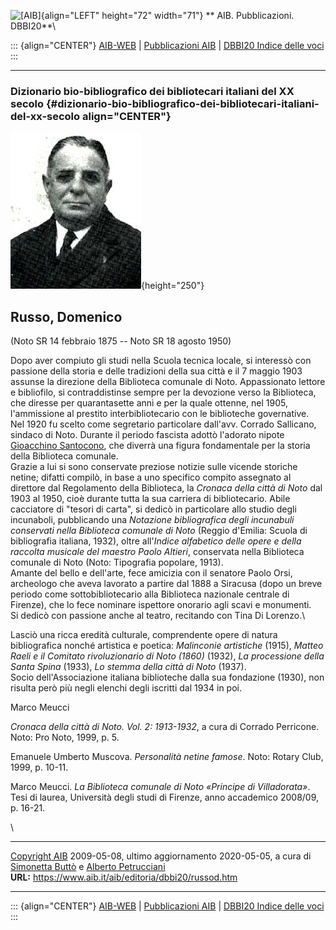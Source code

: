 ![\[AIB\]](/aib/wi/aibv72.gif){align="LEFT" height="72" width="71"}
** AIB. Pubblicazioni. DBBI20**\

::: {align="CENTER"}
[AIB-WEB](/) \| [Pubblicazioni AIB](/pubblicazioni/) \| [DBBI20 Indice
delle voci](dbbi20.htm)
:::

------------------------------------------------------------------------

### Dizionario bio-bibliografico dei bibliotecari italiani del XX secolo {#dizionario-bio-bibliografico-dei-bibliotecari-italiani-del-xx-secolo align="CENTER"}

![\[Ritratto\]](russod.jpg){height="250"}

## Russo, Domenico

(Noto SR 14 febbraio 1875 -- Noto SR 18 agosto 1950)

Dopo aver compiuto gli studi nella Scuola tecnica locale, si interessò
con passione della storia e delle tradizioni della sua città e il 7
maggio 1903 assunse la direzione della Biblioteca comunale di Noto.
Appassionato lettore e bibliofilo, si contraddistinse sempre per la
devozione verso la Biblioteca, che diresse per quarantasette anni e per
la quale ottenne, nel 1905, l\'ammissione al prestito interbibliotecario
con le biblioteche governative.\
Nel 1920 fu scelto come segretario particolare dall\'avv. Corrado
Sallicano, sindaco di Noto. Durante il periodo fascista adottò
l\'adorato nipote [Gioacchino Santocono](santocono.htm), che diverrà una
figura fondamentale per la storia della Biblioteca comunale.\
Grazie a lui si sono conservate preziose notizie sulle vicende storiche
netine; difatti compilò, in base a uno specifico compito assegnato al
direttore dal Regolamento della Biblioteca, la *Cronaca della città di
Noto* dal 1903 al 1950, cioè durante tutta la sua carriera di
bibliotecario. Abile cacciatore di \"tesori di carta\", si dedicò in
particolare allo studio degli incunaboli, pubblicando una *Notazione
bibliografica degli incunabuli conservati nella Biblioteca comunale di
Noto* (Reggio d\'Emilia: Scuola di bibliografia italiana, 1932), oltre
all\'*Indice alfabetico delle opere e della raccolta musicale del
maestro Paolo Altieri*, conservata nella Biblioteca comunale di Noto
(Noto: Tipografia popolare, 1913).\
Amante del bello e dell\'arte, fece amicizia con il senatore Paolo Orsi,
archeologo che aveva lavorato a partire dal 1888 a Siracusa (dopo un
breve periodo come sottobibliotecario alla Biblioteca nazionale centrale
di Firenze), che lo fece nominare ispettore onorario agli scavi e
monumenti.\
Si dedicò con passione anche al teatro, recitando con Tina Di Lorenzo.\

Lasciò una ricca eredità culturale, comprendente opere di natura
bibliografica nonché artistica e poetica: *Malinconie artistiche*
(1915), *Matteo Raeli e il Comitato rivoluzionario di Noto (1860)*
(1932), *La processione della Santa Spina* (1933), *Lo stemma della
città di Noto* (1937).\
Socio dell\'Associazione italiana biblioteche dalla sua fondazione
(1930), non risulta però più negli elenchi degli iscritti dal 1934 in
poi.

Marco Meucci

*Cronaca della città di Noto. Vol. 2: 1913-1932*, a cura di Corrado
Perricone. Noto: Pro Noto, 1999, p. 5.

Emanuele Umberto Muscova. *Personalità netine famose*. Noto: Rotary
Club, 1999, p. 10-11.

Marco Meucci. *La Biblioteca comunale di Noto «Principe di
Villadorata»*. Tesi di laurea, Università degli studi di Firenze, anno
accademico 2008/09, p. 16-21.

\

------------------------------------------------------------------------

[Copyright AIB](/su-questo-sito/dichiarazione-di-copyright-aib-web/)
2009-05-08, ultimo aggiornamento 2020-05-05, a cura di [Simonetta
Buttò](/aib/redazione3.htm) e [Alberto
Petrucciani](/su-questo-sito/redazione-aib-web/)\
**URL:** https://www.aib.it/aib/editoria/dbbi20/russod.htm

------------------------------------------------------------------------

::: {align="CENTER"}
[AIB-WEB](/) \| [Pubblicazioni AIB](/pubblicazioni/) \| [DBBI20 Indice
delle voci](dbbi20.htm)
:::
